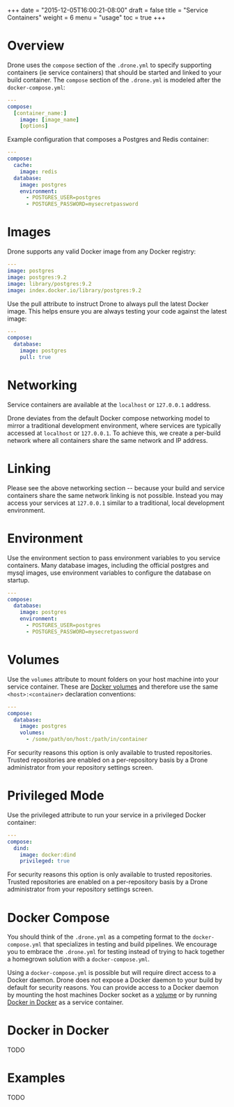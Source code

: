 +++
date = "2015-12-05T16:00:21-08:00"
draft = false
title = "Service Containers"
weight = 6
menu = "usage"
toc = true
+++

# Overview

Drone uses the `compose` section of the `.drone.yml` to specify supporting containers (ie service containers) that should be started and linked to your build container. The `compose` section of the `.drone.yml` is modeled after the `docker-compose.yml`:

```yaml
---
compose:
  [container_name:]
    image: [image_name]
    [options]
```

Example configuration that composes a Postgres and Redis container:

```yaml
---
compose:
  cache:
    image: redis
  database:
    image: postgres
    environment:
      - POSTGRES_USER=postgres
      - POSTGRES_PASSWORD=mysecretpassword
```

# Images

Drone supports any valid Docker image from any Docker registry:

```yaml
---
image: postgres
image: postgres:9.2
image: library/postgres:9.2
image: index.docker.io/library/postgres:9.2
```

Use the pull attribute to instruct Drone to always pull the latest Docker image. This helps ensure you are always testing your code against the latest image:

```yaml
---
compose:
  database:
    image: postgres
    pull: true
```

# Networking

Service containers are available at the `localhost` or `127.0.0.1` address.

Drone deviates from the default Docker compose networking model to mirror a traditional development environment, where services are typically accessed at `localhost` or `127.0.0.1`. To achieve this, we create a per-build network where all containers share the same network and IP address.

# Linking

Please see the above networking section -- because your build and service containers share the same network linking is not possible. Instead you may access your services at `127.0.0.1` similar to a traditional, local development environment.

# Environment

Use the environment section to pass environment variables to you service containers. Many database images, including the official postgres and mysql images, use environment variables to configure the database on startup.

```yaml
---
compose:
  database:
    image: postgres
    environment:
      - POSTGRES_USER=postgres
      - POSTGRES_PASSWORD=mysecretpassword
```

# Volumes

Use the `volumes` attribute to mount folders on your host machine into your service container. These are [Docker volumes](https://docs.docker.com/engine/userguide/dockervolumes/) and therefore use the same `<host>:<container>` declaration conventions:

```yaml
---
compose:
  database:
    image: postgres
    volumes:
      - /some/path/on/host:/path/in/container
```

For security reasons this option is only available to trusted repositories. Trusted repositories are enabled on a per-repository basis by a Drone administrator from your repository settings screen.

# Privileged Mode

Use the privileged attribute to run your service in a privileged Docker container:

```yaml
---
compose:
  dind:
    image: docker:dind
    privileged: true
```

For security reasons this option is only available to trusted repositories. Trusted repositories are enabled on a per-repository basis by a Drone administrator from your repository settings screen.

# Docker Compose

You should think of the `.drone.yml` as a competing format to the `docker-compose.yml` that specializes in testing and build pipelines. We encourage you to embrace the `.drone.yml` for testing instead of trying to hack together a homegrown solution with a `docker-compose.yml`.

Using a `docker-compose.yml` is possible but will require direct access to a Docker daemon. Drone does not expose a Docker daemon to your build by default for security reasons. You can provide access to a Docker daemon by mounting the host machines Docker socket as a [volume](#volumes:bfc9941b6b6fd7b4ef09dd0ccd08af0c) or by running [Docker in Docker](#docker-in-docker:bfc9941b6b6fd7b4ef09dd0ccd08af0c) as a service container.

# Docker in Docker

TODO

# Examples

TODO
